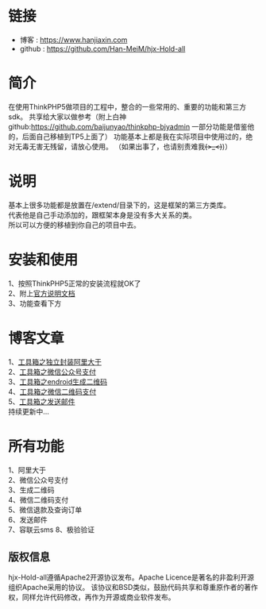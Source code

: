 链接
===============
- 博客 : https://www.hanjiaxin.com
- github : https://github.com/Han-MeiM/hjx-Hold-all

简介
===============
在使用ThinkPHP5做项目的工程中，整合的一些常用的、重要的功能和第三方sdk。
共享给大家以做参考（附上白神github:https://github.com/baijunyao/thinkphp-bjyadmin  一部分功能是借鉴他的，后面自己移植到TP5上面了）
功能基本上都是我在实际项目中使用过的，绝对无毒无害无残留，请放心使用。  （如果出事了，也请别责难我~~~~(>_<)~~~~)）

说明
===============
基本上很多功能都是放置在/extend/目录下的，这是框架的第三方类库。  
代表他是自己手动添加的，跟框架本身是没有多大关系的类。  
所以可以方便的移植到你自己的项目中去。

安装和使用
===============
1、按照ThinkPHP5正常的安装流程就OK了  
2、附上[官方说明文档](https://www.kancloud.cn/manual/thinkphp5/118003)  
3、功能查看下方

博客文章
===============
1、[工具箱之独立封装阿里大于](https://www.hanjiaxin.com/article/3)  
2、[工具箱之微信公众号支付](https://www.hanjiaxin.com/article/6)  
3、[工具箱之endroid生成二维码](https://www.hanjiaxin.com/article/9)  
4、[工具箱之微信二维码支付](https://www.hanjiaxin.com/article/10)  
5、[工具箱之发送邮件](https://www.hanjiaxin.com/article/11)  
持续更新中...

所有功能
===============
1、阿里大于  
2、微信公众号支付  
3、生成二维码  
4、微信二维码支付  
5、微信退款及查询订单  
6、发送邮件  
7、容联云sms
8、极验验证

## 版权信息

hjx-Hold-all遵循Apache2开源协议发布。Apache Licence是著名的非盈利开源组织Apache采用的协议。
该协议和BSD类似，鼓励代码共享和尊重原作者的著作权，同样允许代码修改，再作为开源或商业软件发布。
